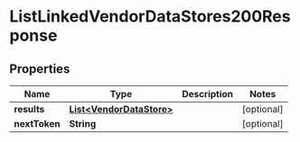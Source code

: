 

# ListLinkedVendorDataStores200Response


## Properties

| Name | Type | Description | Notes |
|------------ | ------------- | ------------- | -------------|
|**results** | [**List&lt;VendorDataStore&gt;**](VendorDataStore.md) |  |  [optional] |
|**nextToken** | **String** |  |  [optional] |



